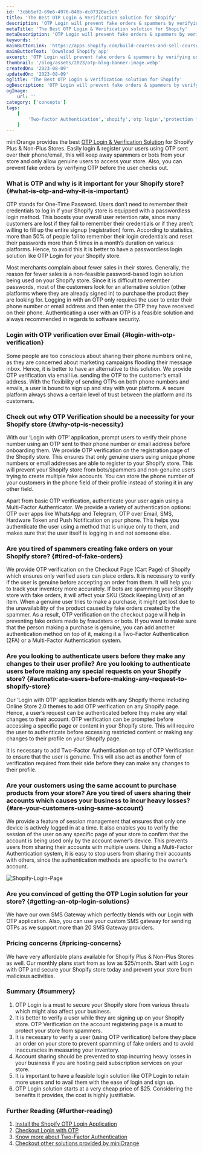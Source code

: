 ```yaml
---
id: '3cbb5ef2-69e6-4976-848b-dc87320ec3c6'
title: 'The Best OTP Login & Verification solution for Shopify'
description: 'OTP Login will prevent fake orders & spammers by verifying users with OTP sent on their phone/email at user registration & before checkout on Shopify Store.'
metaTitle: 'The Best OTP Login & Verification solution for Shopify'
metaDescription: 'OTP Login will prevent fake orders & spammers by verifying users with OTP sent on their phone/email at user registration & before checkout on Shopify Store.'
keywords: ''
mainButtonLink: 'https://apps.shopify.com/build-courses-and-sell-courses-on-store'
mainButtonText: 'Download Shopify app'
excerpt: 'OTP Login will prevent fake orders & spammers by verifying users with OTP sent on their phone/email at user registration & before checkout on Shopify Store.'
thumbnail: '/blog/assets/2023/otp-blog-banner-image.webp'
createdOn: '2023-08-09'
updatedOn: '2023-08-09'
ogTitle: 'The Best OTP Login & Verification solution for Shopify'
ogDescription: 'OTP Login will prevent fake orders & spammers by verifying users with OTP sent on their phone/email at user registration & before checkout on Shopify Store.'
ogImage:
    url: ''
category: ['concepts']
tags:
    [
		'Two-factor Authentication','shopify','otp login','protection from','spammers','Passwordless','Authentication','otp verification','SSO','Single Sign-On','MFA','2FA'
    ]
---
```


miniOrange provides the best [OTP Login & Verification Solution](https://plugins.miniorange.com/login-with-otp-into-shopify) for Shopify Plus & Non-Plus Stores. Easily login & register your users using OTP sent over their phone/email, this will keep away spammers or bots from your store and only allow genuine users to access your store. Also, you can prevent fake orders by verifying OTP before the user checks out.

### What is OTP and why is it important for your Shopify store? {#what-is-otp-and-why-it-is-important}

OTP stands for One-Time Password. Users don’t need to remember their credentials to log in if your Shopify store is equipped with a passwordless login method. This boosts your overall user retention rate, since many customers are lost if they fail to remember their credentials or if they aren’t willing to fill up the entire signup (registration) form. According to statistics, more than 50% of people fail to remember their login credentials and reset their passwords more than 5 times in a month’s duration on various platforms. Hence, to avoid this it is better to have a passwordless login solution like OTP Login for your Shopify store.

Most merchants complain about fewer sales in their stores. Generally, the reason for fewer sales is a non-feasible password-based login solution being used on your Shopify store. Since it is difficult to remember passwords, most of the customers look for an alternative solution (other platforms where they are already signed in) to purchase the product they are looking for. Logging in with an OTP only requires the user to enter their phone number or email address and then enter the OTP they have received on their phone. Authenticating a user with an OTP is a feasible solution and always recommended in regards to software security.

### Login with OTP verification over Email {#login-with-otp-verification}

Some people are too conscious about sharing their phone numbers online, as they are concerned about marketing campaigns flooding their message inbox. Hence, it is better to have an alternative to this solution. We provide OTP verification via email i.e. sending the OTP to the customer’s email address. With the flexibility of sending OTPs on both phone numbers and emails, a user is bound to sign up and stay with your platform. A secure platform always shows a certain level of trust between the platform and its customers.

### Check out why OTP Verification should be a necessity for your Shopify store {#why-otp-is-necessity}
With our ‘Login with OTP’ application, prompt users to verify their phone number using an OTP sent to their phone number or email address before onboarding them. We provide OTP verification on the registration page of the Shopify store. This ensures that only genuine users using unique phone numbers or email addresses are able to register to your Shopify store. This will prevent your Shopify store from bots/spammers and non-genuine users trying to create multiple fake accounts. You can store the phone number of your customers in the phone field of their profile instead of storing it in any other field.

Apart from basic OTP verification, authenticate your user again using a Multi-Factor Authenticator. We provide a variety of authentication options: OTP over apps like WhatsApp and Telegram, OTP over Email, SMS, Hardware Token and Push Notification on your phone. This helps you authenticate the user using a method that is unique only to them, and makes sure that the user itself is logging in and not someone else.

### Are you tired of spammers creating fake orders on your Shopify store? {#tired-of-fake-orders}

We provide OTP verification on the Checkout Page (Cart Page) of Shopify which ensures only verified users can place orders. It is necessary to verify if the user is genuine before accepting an order from them. It will help you to track your inventory more accurately. If bots are spamming your Shopify store with fake orders, it will affect your SKU (Stock Keeping Unit) of an item. When a genuine user tries to make a purchase, it might get lost due to the unavailability of the product caused by fake orders created by the spammer. As a result, OTP verification on the checkout page will help in preventing fake orders made by fraudsters or bots. If you want to make sure that the person making a purchase is genuine, you can add another authentication method on top of it, making it a Two-Factor Authentication (2FA) or a Multi-Factor Authentication system.

### Are you looking to authenticate users before they make any changes to their user profile? Are you looking to authenticate users before making any special requests on your Shopify store? {#autneticate-users-before-making-any-request-to-shopify-store}
Our ‘Login with OTP’ application blends with any Shopify theme including Online Store 2.0 themes to add OTP verification on any Shopify page. Hence, a user’s request can be authenticated before they make any vital changes to their account. OTP verification can be prompted before accessing a specific page or content in your Shopify store. This will require the user to authenticate before accessing restricted content or making any changes to their profile on your Shopify page.

It is necessary to add Two-Factor Authentication on top of OTP Verification to ensure that the user is genuine. This will also act as another form of verification required from their side before they can make any changes to their profile.

### Are your customers using the same account to purchase products from your store? Are you tired of users sharing their accounts which causes your business to incur heavy losses? {#are-your-customers-using-same-account}

We provide a feature of session management that ensures that only one device is actively logged in at a time. It also enables you to verify the session of the user on any specific page of your store to confirm that the account is being used only by the account owner’s device. This prevents users from sharing their accounts with multiple users. Using a Multi-Factor Authentication system, it is easy to stop users from sharing their accounts with others, since the authentication methods are specific to the owner’s account.

![Shopify-Login-Page](/blog/assets/2023/otp-blog-image-otp-idea.webp)

### Are you convinced of getting the OTP Login solution for your store? {#getting-an-otp-login-solutions}
We have our own SMS Gateway which perfectly blends with our Login with OTP application. Also, you can use your custom SMS gateway for sending OTPs as we support more than 20 SMS Gateway providers.

### Pricing concerns {#pricing-concerns}
We have very affordable plans available for Shopify Plus & Non-Plus Stores as well. Our monthly plans start from as low as $25/month. Start with Login with OTP and secure your Shopify store today and prevent your store from malicious activities.

### Summary {#summery}
1. OTP Login is a must to secure your Shopify store from various threats which might also affect your business.
2. It is better to verify a user while they are signing up on your Shopify store. OTP Verification on the account registering page is a must to protect your store from spammers.
3. It is necessary to verify a user (using OTP verification) before they place an order on your store to prevent spamming of fake orders and to avoid inaccuracies in measuring your inventory.
4. Account sharing should be prevented to stop incurring heavy losses in your business if you are hosting paid subscription services on your store.
5. It is important to have a feasible login solution like OTP Login to retain more users and to avail them with the ease of login and sign up.
6. OTP Login solution starts at a very cheap price of $25. Considering the benefits it provides, the cost is highly justifiable.

### Further Reading {#further-reading}
1. [Install the Shopify OTP Login Application](https://apps.shopify.com/2-factor-authentication-and-passwordless-login)
2. [Checkout Login with OTP](https://plugins.miniorange.com/login-with-otp-into-shopify)
3. [Know more about Two-Factor Authentication](https://blog.miniorange.com/2fa-security/)
4. [Checkout other solutions provided by miniOrange](http://miniorange.com/)